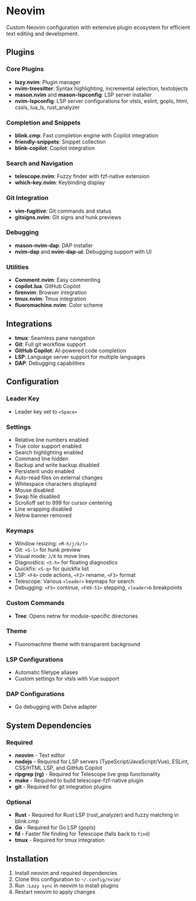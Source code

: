 # Neovim

Custom Neovim configuration with extensive plugin ecosystem for efficient text editing and development.

## Plugins

### Core Plugins
- **lazy.nvim**: Plugin manager
- **nvim-treesitter**: Syntax highlighting, incremental selection, textobjects
- **mason.nvim** and **mason-lspconfig**: LSP server installer
- **nvim-lspconfig**: LSP server configurations for vtsls, eslint, gopls, html, cssls, lua_ls, rust_analyzer

### Completion and Snippets
- **blink.cmp**: Fast completion engine with Copilot integration
- **friendly-snippets**: Snippet collection
- **blink-copilot**: Copilot integration

### Search and Navigation
- **telescope.nvim**: Fuzzy finder with fzf-native extension
- **which-key.nvim**: Keybinding display

### Git Integration
- **vim-fugitive**: Git commands and status
- **gitsigns.nvim**: Git signs and hunk previews

### Debugging
- **mason-nvim-dap**: DAP installer
- **nvim-dap** and **nvim-dap-ui**: Debugging support with UI

### Utilities
- **Comment.nvim**: Easy commenting
- **copilot.lua**: GitHub Copilot
- **firenvim**: Browser integration
- **tmux.nvim**: Tmux integration
- **fluoromachine.nvim**: Color scheme

## Integrations

- **tmux**: Seamless pane navigation
- **Git**: Full git workflow support
- **GitHub Copilot**: AI-powered code completion
- **LSP**: Language server support for multiple languages
- **DAP**: Debugging capabilities

## Configuration

### Leader Key
- Leader key set to `<Space>`

### Settings
- Relative line numbers enabled
- True color support enabled
- Search highlighting enabled
- Command line hidden
- Backup and write backup disabled
- Persistent undo enabled
- Auto-read files on external changes
- Whitespace characters displayed
- Mouse disabled
- Swap file disabled
- Scrolloff set to 999 for cursor centering
- Line wrapping disabled
- Netrw banner removed

### Keymaps
- Window resizing: `<M-h/j/k/l>`
- Git: `<S-l>` for hunk preview
- Visual mode: `J/K` to move lines
- Diagnostics: `<S-h>` for floating diagnostics
- Quickfix: `<S-q>` for quickfix list
- LSP: `<F4>` code actions, `<F2>` rename, `<F3>` format
- Telescope: Various `<leader>` keymaps for search
- Debugging: `<F5>` continue, `<F49-51>` stepping, `<leader>b` breakpoints

### Custom Commands
- **Tree**: Opens netrw for module-specific directories

### Theme
- Fluoromachine theme with transparent background

### LSP Configurations
- Automatic filetype aliases
- Custom settings for vtsls with Vue support

### DAP Configurations
- Go debugging with Delve adapter

## System Dependencies

### Required

- **neovim** - Text editor
- **nodejs** - Required for LSP servers (TypeScript/JavaScript/Vue), ESLint, CSS/HTML LSP, and GitHub Copilot
- **ripgrep (rg)** - Required for Telescope live grep functionality
- **make** - Required to build telescope-fzf-native plugin
- **git** - Required for git integration plugins

### Optional

- **Rust** - Required for Rust LSP (rust_analyzer) and fuzzy matching in blink.cmp
- **Go** - Required for Go LSP (gopls)
- **fd** - Faster file finding for Telescope (falls back to `find`)
- **tmux** - Required for tmux integration

## Installation

1. Install neovim and required dependencies
2. Clone this configuration to `~/.config/nvim/`
3. Run `:Lazy sync` in neovim to install plugins
4. Restart neovim to apply changes
